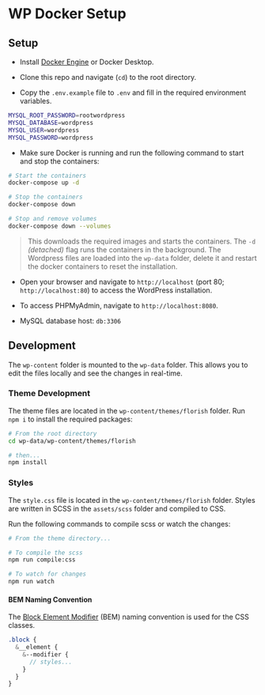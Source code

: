 # WP Docker Setup

## Setup

- Install [Docker Engine](https://docs.docker.com/engine/install/) or Docker Desktop.

- Clone this repo and navigate (`cd`) to the root directory.

- Copy the `.env.example` file to `.env` and fill in the required environment variables.

```bash
MYSQL_ROOT_PASSWORD=rootwordpress
MYSQL_DATABASE=wordpress
MYSQL_USER=wordpress
MYSQL_PASSWORD=wordpress
```

- Make sure Docker is running and run the following command to start and stop the containers:

```bash
# Start the containers
docker-compose up -d

# Stop the containers
docker-compose down

# Stop and remove volumes
docker-compose down --volumes
```

> This downloads the required images and starts the containers. The `-d` _(detached)_ flag runs the containers in the background. The Wordpress files are loaded into the `wp-data` folder, delete it and restart the docker containers to reset the installation.

- Open your browser and navigate to `http://localhost` (port 80; `http://localhost:80`) to access the WordPress installation.

- To access PHPMyAdmin, navigate to `http://localhost:8080`.

-  MySQL database host: `db:3306`


## Development

The `wp-content` folder is mounted to the `wp-data` folder. This allows you to edit the files locally and see the changes in real-time.

### Theme Development

The theme files are located in the `wp-content/themes/florish` folder. Run `npm i` to install the required packages:

```sh
# From the root directory
cd wp-data/wp-content/themes/florish

# then...
npm install
```

### Styles

The `style.css` file is located in the `wp-content/themes/florish` folder. Styles are written in SCSS in the `assets/scss` folder and compiled to CSS.

Run the following commands to compile scss or watch the changes:

```sh
# From the theme directory...

# To compile the scss
npm run compile:css

# To watch for changes
npm run watch
```

#### BEM Naming Convention

The [Block Element Modifier](http://getbem.com/naming/) (BEM) naming convention is used for the CSS classes.

```scss
.block {
  &__element {
	&--modifier {
	  // styles...
	}
  }
}
```
